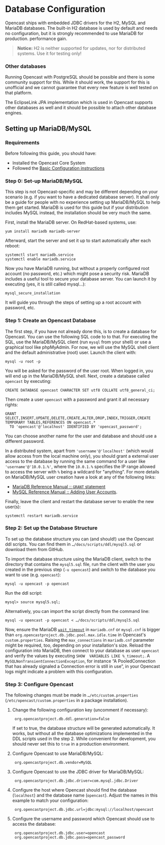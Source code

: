 Database Configuration
======================

Opencast ships with embedded JDBC drivers for the H2, MySQL and MariaDB databases. The built-in H2 database is used by
default and needs no configuration, but it is strongly recommended to use MariaDB for production.
performance gain.

> **Notice:** H2 is neither supported for updates, nor for distributed systems. Use it for testing only!


### Other databases

Running Opencast with PostgreSQL should be possible and there is some community support for this. While it should work,
the support for this is unofficial and we cannot guarantee that every new feature is well tested on that platform.

The EclipseLink JPA implementation which is used in Opencast supports other databases as well and it should be
possible to attach other database engines.

Setting up MariaDB/MySQL
------------------------

### Requirements

Before following this guide, you should have:

* Installed the Opencast Core System
* Followed the [Basic Configuration instructions](basic.md)


### Step 0: Set-up MariaDB/MySQL

This step is not Opencast-specific and may be different depending on your scenario (e.g. if you want to have a dedicated
database server). It shall only be a guide for people with no experience setting up MariaDB/MySQL to help them get
started.  MariaDB is used for this guide but if your distribution includes MySQL instead, the installation should be
very much the same.

First, install the MariaDB server. On RedHat-based systems, use:

    yum install mariadb mariadb-server

Afterward, start the server and set it up to start automatically after each reboot:

    systemctl start mariadb.service
    systemctl enable mariadb.service

Now you have MariaDB running, but without a properly configured root account (no password, etc.) which might pose a
security risk. MariaDB includes a useful tool to secure your database server. You can launch it by executing (yes, it is
still called mysql…):

    mysql_secure_installation

It will guide you through the steps of setting up a root account with password, etc.


### Step 1: Create an Opencast Database

The first step, if you have not already done this, is to create a database for Opencast. You can use the following SQL
code to to that. For executing the SQL, use the MariaDB/MySQL client (run `mysql` from your shell) or use a graphical
tool like phpMyAdmin. For now, we will use the MySQL shell client and the default administrative (root) user. Launch the
client with:

    mysql -u root -p

You will be asked for the password of the user root. When logged in, you will end up in the MariaDB/MySQL shell.  Next,
create a database called `opencast` by executing:

    CREATE DATABASE opencast CHARACTER SET utf8 COLLATE utf8_general_ci;

Then create a user `opencast` with a password and grant it all necessary rights:

    GRANT SELECT,INSERT,UPDATE,DELETE,CREATE,ALTER,DROP,INDEX,TRIGGER,CREATE TEMPORARY TABLES,REFERENCES ON opencast.*
      TO 'opencast'@'localhost' IDENTIFIED BY 'opencast_password';

You can choose another name for the user and database and should use a different password.

In a distributed system, apart from `'username'@'localhost'` (which would allow access from the local machine only),
you should grant a external user access to the database by running the same command for a user like
`'username'@'10.0.1.%'`, where the `10.0.1.%` specifies the IP range allowed to access the server with `%` being a
wildcard for "anything". For more details on MariaDB/MySQL user creation have a look at any of the following links:

* [MariaDB Reference Manual :: `GRANT` statement](https://mariadb.com/kb/en/mariadb/grant/)
* [MySQL Reference Manual :: Adding User Accounts](http://mysql.com/doc/en/adding-users.html).

Finally, leave the client and restart the database server to enable the new user(s):

    systemctl restart mariadb.service


### Step 2: Set up the Database Structure

To set up the database structure you can (and should!) use the Opencast ddl scripts. You can find them in
`…/docs/scripts/ddl/mysql5.sql` or download them from GitHub.

To import the database structure using the MariaDB client, switch to the directory that contains the `mysql5.sql` file,
run the client with the user you created in the previous step (`-u opencast`) and switch to the database you want to use
(e.g. `opencast`):

    mysql -u opencast -p opencast

Run the ddl script:

    mysql> source mysql5.sql;

Alternatively, you can import the script directly from the command line:

    mysql -u opencast -p opencast < …/docs/scripts/ddl/mysql5.sql

Now, ensure the MariaDB [`wait_timeout`](https://mariadb.com/kb/en/library/server-system-variables/) in `mariadb.cnf`
or `mysql.cnf` is bigger than `org.opencastproject.db.jdbc.pool.max.idle.time` in Opencast's `custom.properties`.
Raising the `max_connections` in `mariadb.cnf` parameter might be required, too, depending on your installation's size.
Reload the configuration into MariaDB, then connect to your database as user `opencast` and verify the values by
executing `SHOW  VARIABLES LIKE %_timeout;`. A `MySQLNonTransientConnectionException`, for instance “A PooledConnection
that has already signaled a Connection error is still in use”, in your Opencast logs might indicate a problem with this
configuration.

### Step 3: Configure Opencast

The following changes must be made in `…/etc/custom.properties` (`/etc/opencast/custom.properties` in a package
installation).

1. Change the following configuration key (uncomment if necessary):

        org.opencastproject.db.ddl.generation=false

    If set to true, the database structure will be generated automatically. It works, but without all the database
    optimizations implemented in the DDL scripts used in the step 2. While convenient for development, you should never
    set this to `true` in a production environment.

2. Configure Opencast to use MariaDB/MySQL:

        org.opencastproject.db.vendor=MySQL

3. Configure Opencast to use the JDBC driver for MariaDB/MySQL:

        org.opencastproject.db.jdbc.driver=com.mysql.jdbc.Driver

4. Configure the host where Opencast should find the database (`localhost`) and the database name (`opencast`). Adjust
the names in this example to match your configuration:

        org.opencastproject.db.jdbc.url=jdbc:mysql://localhost/opencast

5. Configure the username and password which Opencast should use to access the database:

        org.opencastproject.db.jdbc.user=opencast
        org.opencastproject.db.jdbc.pass=opencast_password
